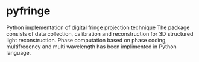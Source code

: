 # pyfringe
Python implementation of digital fringe projection technique
The package consists of data collection, calibration and reconstruction for 3D structured light reconstruction.
Phase computation based on phase coding, multifreqency and multi wavelength has been implimented in Python language.
